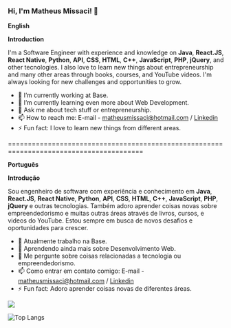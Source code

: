 ### Hi, I'm Matheus Missaci! 👋

**English**

**Introduction**
      
I'm a Software Engineer with experience and knowledge on **Java**, **React.JS**, **React Native**, **Python**, **API**, **CSS**, **HTML**, **C++**, **JavaScript**, **PHP**, **jQuery**, and other tecnologies. I also love to learn new things about entrepreneurship and many other areas through books, courses, and YouTube videos. I'm always looking for new challenges and opportunities to grow.

- 🔭 I’m currently working at Base. 
- 🌱 I’m currently learning even more about Web Development.
- 💬 Ask me about tech stuff or entrepreneurship.
- 📫 How to reach me: E-mail - matheusmissaci@hotmail.com / [Linkedin](https://www.linkedin.com/in/matheus-henrique-missaci-rosa-671390171/)
- ⚡ Fun fact: I love to learn new things from different areas.

========================================================================================

**Português**

**Introdução**

Sou engenheiro de software com experiência e conhecimento em **Java**, **React.JS**, **React Native**, **Python**, **API**, **CSS**, **HTML**, **C++**, **JavaScript**, **PHP**, **jQuery** e outras tecnologias. Também adoro aprender coisas novas sobre empreendedorismo e muitas outras áreas através de livros, cursos, e videos do YouTube. Estou sempre em busca de novos desafios e oportunidades para crescer.

- 🔭 Atualmente trabalho na Base.
- 🌱 Aprendendo ainda mais sobre Desenvolvimento Web.
- 💬 Me pergunte sobre coisas relacionadas a tecnologia ou empreendedorismo.
- 📫 Como entrar em contato comigo: E-mail - matheusmissaci@hotmail.com / [Linkedin](https://www.linkedin.com/in/matheus-henrique-missaci-rosa-671390171/)
- ⚡ Fun fact: Adoro aprender coisas novas de diferentes áreas.

<img src="https://github-readme-stats.vercel.app/api?username=M1ssaci&theme=tokyonight&show_icons=true">


![Top Langs](https://github-readme-stats.vercel.app/api/top-langs/?username=M1ssaci&theme=tokyonight&show_icons=true)



